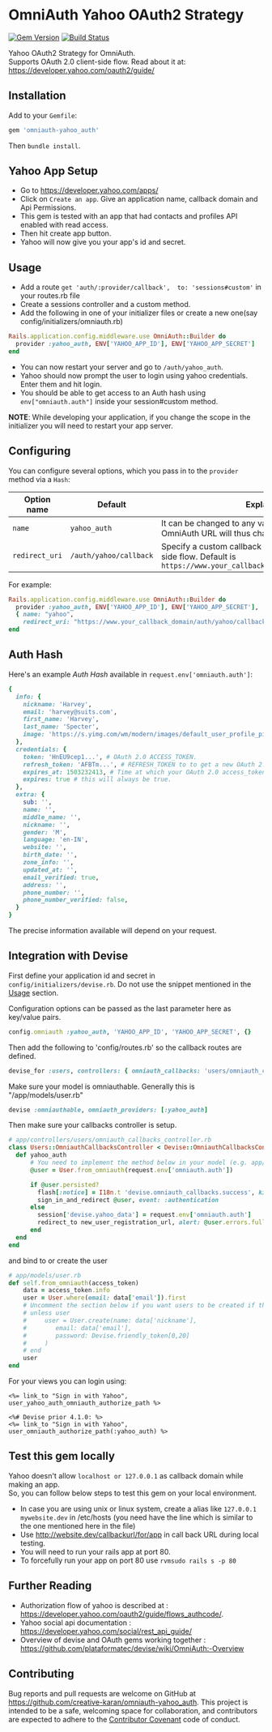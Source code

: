 # OmniAuth Yahoo OAuth2 Strategy
[![Gem Version](https://badge.fury.io/rb/omniauth-yahoo_auth.svg)](https://badge.fury.io/rb/omniauth-yahoo_auth)
[![Build Status](https://travis-ci.org/creative-karan/omniauth-yahoo_auth.svg?branch=master)](https://travis-ci.org/creative-karan/omniauth-yahoo_auth)

Yahoo OAuth2 Strategy for OmniAuth. <br>
Supports OAuth 2.0 client-side flow. Read about it at: https://developer.yahoo.com/oauth2/guide/

## Installation

Add to your `Gemfile`:

```ruby
gem 'omniauth-yahoo_auth'
```

Then `bundle install`.

## Yahoo App Setup
* Go to https://developer.yahoo.com/apps/
* Click on `Create an app`. Give an application name, callback domain and Api Permissions.
* This gem is tested with an app that had contacts and profiles API enabled with read access.
* Then hit create app button.
* Yahoo will now give you your app's id and secret.

## Usage

* Add a route `get 'auth/:provider/callback',  to: 'sessions#custom'` in your routes.rb file
* Create a sessions controller and a custom method.
* Add the following in one of your initializer files or create a new one(say config/initializers/omniauth.rb)
```ruby
Rails.application.config.middleware.use OmniAuth::Builder do
  provider :yahoo_auth, ENV['YAHOO_APP_ID'], ENV['YAHOO_APP_SECRET']
end
```
* You can now restart your server and go to `/auth/yahoo_auth`.
* Yahoo should now prompt the user to login using yahoo credentials. Enter them and hit login.
* You should be able to get access to an Auth hash using `env["omniauth.auth"]` inside your session#custom method.

**NOTE**: While developing your application, if you change the scope in the initializer you will need to restart your app server.

## Configuring

You can configure several options, which you pass in to the `provider` method via a `Hash`:

Option name | Default | Explanation
--- | --- | ---
`name` | `yahoo_auth` | It can be changed to any value, for example `yahoo`. The OmniAuth URL will thus change to /auth/yahoo .
`redirect_uri` | `/auth/yahoo/callback` | Specify a custom callback URL used during the server-side flow. Default is `https://www.your_callback_domain/auth/yahoo/callback`

For example:

```ruby
Rails.application.config.middleware.use OmniAuth::Builder do
  provider :yahoo_auth, ENV['YAHOO_APP_ID'], ENV['YAHOO_APP_SECRET'],
  { name: "yahoo",
    redirect_uri: "https://www.your_callback_domain/auth/yahoo/callback" }
end
```

## Auth Hash

Here's an example *Auth Hash* available in `request.env['omniauth.auth']`:

```ruby
{
  info: {
    nickname: 'Harvey',
    email: 'harvey@suits.com',
    first_name: 'Harvey',
    last_name: 'Specter',
    image: 'https://s.yimg.com/wm/modern/images/default_user_profile_pic_192.png',
  },
  credentials: {
    token: 'HnEU9cep1...', # OAuth 2.0 ACCESS_TOKEN.
    refresh_token: 'AFBTm...', # REFRESH_TOKEN to to get a new OAuth 2.0 access_token when the previous one expires.
    expires_at: 1503232413, # Time at which your OAuth 2.0 access_token expires.
    expires: true # this will always be true.
  },
  extra: {
    sub: '',
    name: '',
    middle_name: '',
    nickname: '',
    gender: 'M',
    language: 'en-IN',
    website: '',
    birth_date: '',
    zone_info: '',
    updated_at: '',
    email_verified: true,
    address: '',
    phone_number: '',
    phone_number_verified: false,
  }
}
```

The precise information available will depend on your request.

## Integration with Devise

First define your application id and secret in `config/initializers/devise.rb`. Do not use the snippet mentioned in the [Usage](https://github.com/creative-karan/omniauth-yahoo_auth#usage) section.

Configuration options can be passed as the last parameter here as key/value pairs.

```ruby
config.omniauth :yahoo_auth, 'YAHOO_APP_ID', 'YAHOO_APP_SECRET', {}
```

Then add the following to 'config/routes.rb' so the callback routes are defined.

```ruby
devise_for :users, controllers: { omniauth_callbacks: 'users/omniauth_callbacks' }
```

Make sure your model is omniauthable. Generally this is "/app/models/user.rb"

```ruby
devise :omniauthable, omniauth_providers: [:yahoo_auth]
```

Then make sure your callbacks controller is setup.

```ruby
# app/controllers/users/omniauth_callbacks_controller.rb
class Users::OmniauthCallbacksController < Devise::OmniauthCallbacksController
  def yahoo_auth
      # You need to implement the method below in your model (e.g. app/models/user.rb)
      @user = User.from_omniauth(request.env['omniauth.auth'])

      if @user.persisted?
        flash[:notice] = I18n.t 'devise.omniauth_callbacks.success', kind: 'Yahoo'
        sign_in_and_redirect @user, event: :authentication
      else
        session['devise.yahoo_data'] = request.env['omniauth.auth']
        redirect_to new_user_registration_url, alert: @user.errors.full_messages.join("\n")
      end
  end
end
```

and bind to or create the user

```ruby
# app/models/user.rb
def self.from_omniauth(access_token)
    data = access_token.info
    user = User.where(email: data['email']).first
    # Uncomment the section below if you want users to be created if they don't exist
    # unless user
    #     user = User.create(name: data['nickname'],
    #        email: data['email'],
    #        password: Devise.friendly_token[0,20]
    #     )
    # end
    user
end
```

For your views you can login using:

```erb
<%= link_to "Sign in with Yahoo", user_yahoo_auth_omniauth_authorize_path %>

<%# Devise prior 4.1.0: %>
<%= link_to "Sign in with Yahoo", user_omniauth_authorize_path(:yahoo_auth) %>
```

## Test this gem locally
Yahoo doesn't allow `localhost or 127.0.0.1` as callback domain while making an app. <br>
So, you can follow below steps to test this gem on your local environment.

* In case you are using unix or linux system, create a alias like `127.0.0.1 mywebsite.dev` in /etc/hosts
 (you need have the line which is similar to the one mentioned here in the file)
* Use http://website.dev/callbackurl/for/app in call back URL during local testing.
* You will need to run your rails app at port 80.
* To forcefully run your app on port 80 use `rvmsudo rails s -p 80`

## Further Reading
* Authorization flow of yahoo is described at : https://developer.yahoo.com/oauth2/guide/flows_authcode/.
* Yahoo social api documentation : https://developer.yahoo.com/social/rest_api_guide/
* Overview of devise and OAuth gems working together : https://github.com/plataformatec/devise/wiki/OmniAuth:-Overview

## Contributing

Bug reports and pull requests are welcome on GitHub at https://github.com/creative-karan/omniauth-yahoo_auth. This project is intended to be a safe, welcoming space for collaboration, and contributors are expected to adhere to the [Contributor Covenant](http://contributor-covenant.org) code of conduct.
